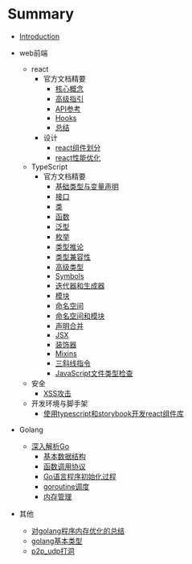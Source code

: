 # Summary

* [Introduction](README.md)

* web前端
  * react
    * 官方文档精要
      * [核心概念](web前端/react/官方文档精要/核心概念.md)
      * [高级指引](web前端/react/官方文档精要/高级指引.md)
      * [API参考](web前端/react/官方文档精要/API参考.md)
      * [Hooks](web前端/react/官方文档精要/Hooks.md)
      * [总结](web前端/react/官方文档精要/总结.md)
    * 设计
      * [react组件划分](web前端/react/设计/react组件划分.md)
      * [react性能优化](web前端/react/设计/react性能优化.md)
  * TypeScript
    * 官方文档精要
      * [基础类型与变量声明](web前端/TypeScript/官方文档精要/基础类型与变量声明.md)
      * [接口](web前端/TypeScript/官方文档精要/接口.md)
      * [类](web前端/TypeScript/官方文档精要/类.md)
      * [函数](web前端/TypeScript/官方文档精要/函数.md)
      * [泛型](web前端/TypeScript/官方文档精要/泛型.md)
      * [枚举](web前端/TypeScript/官方文档精要/枚举.md)
      * [类型推论](web前端/TypeScript/官方文档精要/类型推论.md)
      * [类型兼容性](web前端/TypeScript/官方文档精要/类型兼容性.md)
      * [高级类型](web前端/TypeScript/官方文档精要/高级类型.md)
      * [Symbols](web前端/TypeScript/官方文档精要/Symbols.md)
      * [迭代器和生成器](web前端/TypeScript/官方文档精要/迭代器和生成器.md)
      * [模块](web前端/TypeScript/官方文档精要/模块.md)
      * [命名空间](web前端/TypeScript/官方文档精要/命名空间.md)
      * [命名空间和模块](web前端/TypeScript/官方文档精要/命名空间和模块.md)
      * [声明合并](web前端/TypeScript/官方文档精要/声明合并.md)
      * [JSX](web前端/TypeScript/官方文档精要/JSX.md)
      * [装饰器](web前端/TypeScript/官方文档精要/装饰器.md)
      * [Mixins](web前端/TypeScript/官方文档精要/Mixins.md)
      * [三斜线指令](web前端/TypeScript/官方文档精要/三斜线指令.md)
      * [JavaScript文件类型检查](web前端/TypeScript/官方文档精要/JavaScript文件类型检查.md)
  * 安全
    * [XSS攻击](web前端/安全/XSS攻击.md)
  * 开发环境与脚手架
    * [使用typescript和storybook开发react组件库](web前端/开发环境与脚手架/使用typescript和storybook开发react组件库.md)

* Golang
  * [深入解析Go](Golang/深入解析Go/readme.md)
    * [基本数据结构](Golang/深入解析Go/基本数据结构.md)
    * [函数调用协议](Golang/深入解析Go/函数调用协议.md)
    * [Go语言程序初始化过程](Golang/深入解析Go/Go语言程序初始化过程.md)
    * [goroutine调度](Golang/深入解析Go/goroutine调度.md)
    * [内存管理](Golang/深入解析Go/内存管理.md)

* 其他
  * [对golang程序内存优化的总结](其他/对golang程序内存优化的总结.md)
  * [golang基本类型](其他/golang基本类型.md)
  * [p2p_udp打洞](其他/p2p_udp打洞.md)